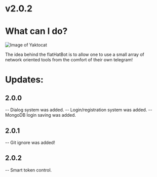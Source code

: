 # v2.0.2
# What can I do?
![Image of Yaktocat](https://media.discordapp.net/attachments/665150642700156951/763855369645850625/sombrero-02.png)

The idea behind the flatHatBot is to allow one to use a small array of network oriented tools from the comfort of their own telegram!

# Updates:
## 2.0.0
-- Dialog system was added.
-- Login/registration system was added.
-- MongoDB login saving was added.

## 2.0.1
-- Git ignore was added!

## 2.0.2
-- Smart token control.

